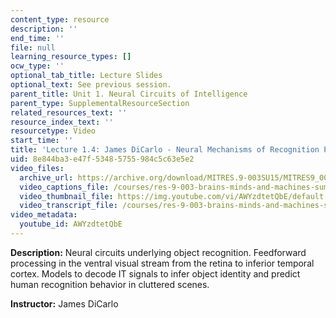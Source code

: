 ```yaml
---
content_type: resource
description: ''
end_time: ''
file: null
learning_resource_types: []
ocw_type: ''
optional_tab_title: Lecture Slides
optional_text: See previous session.
parent_title: Unit 1. Neural Circuits of Intelligence
parent_type: SupplementalResourceSection
related_resources_text: ''
resource_index_text: ''
resourcetype: Video
start_time: ''
title: 'Lecture 1.4: James DiCarlo - Neural Mechanisms of Recognition Part 2'
uid: 8e844ba3-e47f-5348-5755-984c5c63e5e2
video_files:
  archive_url: https://archive.org/download/MITRES.9-003SU15/MITRES9_003SU15_Lecture_1-4_300k.mp4
  video_captions_file: /courses/res-9-003-brains-minds-and-machines-summer-course-summer-2015/2edeb43350cf5d1d98ddbbba5f4e8d38_2304725.vtt
  video_thumbnail_file: https://img.youtube.com/vi/AWYzdtetQbE/default.jpg
  video_transcript_file: /courses/res-9-003-brains-minds-and-machines-summer-course-summer-2015/e4aaed472fa727ebc6ade9168ff6d60e_2304725.pdf
video_metadata:
  youtube_id: AWYzdtetQbE
---
```


**Description:** Neural circuits underlying object recognition. Feedforward processing in the ventral visual stream from the retina to inferior temporal cortex. Models to decode IT signals to infer object identity and predict human recognition behavior in cluttered scenes.

**Instructor:** James DiCarlo